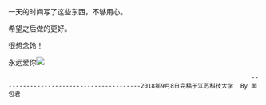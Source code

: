 一天的时间写了这些东西，不够用心。

希望之后做的更好。



很想念玲！



永远爱你![](file:///D:\Baidu\BaiduPinyin\5.2.4314.0\dict\emotionword\397EAE85DB7AF094777BC29FFB57AAF4.png)



                                                                        ---------------------------------------2018年9月8日完稿于江苏科技大学  By 面包君

